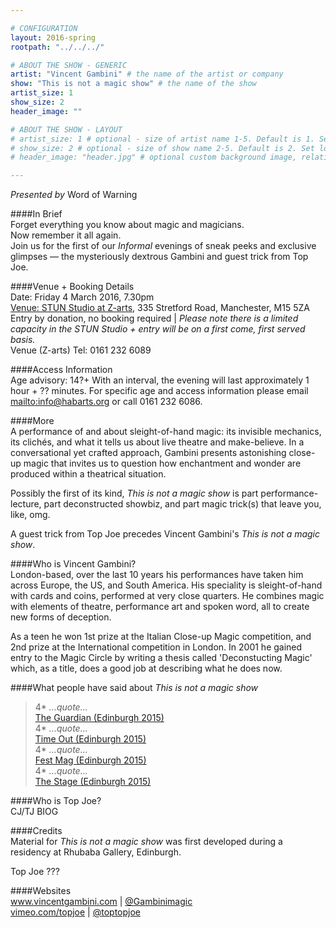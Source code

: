 ```yaml
---

# CONFIGURATION
layout: 2016-spring
rootpath: "../../../"

# ABOUT THE SHOW - GENERIC
artist: "Vincent Gambini" # the name of the artist or company
show: "This is not a magic show" # the name of the show
artist_size: 1
show_size: 2
header_image: ""

# ABOUT THE SHOW - LAYOUT
# artist_size: 1 # optional - size of artist name 1-5. Default is 1. Set longer names to lower values
# show_size: 2 # optional - size of show name 2-5. Default is 2. Set longer names to lower values
# header_image: "header.jpg" # optional custom background image, relative to current page

---
```

*Presented by* Word of Warning       
           
####In Brief     
Forget everything you know about magic and magicians.<br>Now remember it all again.<br>Join us for the first of our *Informal* evenings of sneak peeks and exclusive glimpses — the mysteriously dextrous Gambini and guest trick from Top Joe.        
         
####Venue + Booking Details       
Date: Friday 4 March 2016, 7.30pm              
<a href="http://www.z-arts.org/about-us/getting-here" target="_blank">Venue: STUN Studio at Z-arts</a>, 335 Stretford Road, Manchester, M15 5ZA          
Entry by donation, no booking required | *Please note there is a limited capacity in the STUN Studio + entry will be on a first come, first served basis.*        
Venue (Z-arts) Tel: 0161 232 6089             
              
####Access Information      
Age advisory: 14?+ With an interval, the evening will last approximately 1 hour + ?? minutes. For specific age and access information please email <mailto:info@habarts.org> or call 0161 232 6086.    
      
####More        
A performance of and about sleight-of-hand magic: its invisible mechanics, its clichés, and what it tells us about live theatre and make-believe. In a conversational yet crafted approach, Gambini presents astonishing close-up magic that invites us to question how enchantment and wonder are produced within a theatrical situation.        
        
Possibly the first of its kind, *This is not a magic show* is part performance-lecture, part deconstructed showbiz, and part magic trick(s) that leave you, like, omg.         
        
A guest trick from Top Joe precedes Vincent Gambini's *This is not a magic show*.        
        
####Who is Vincent Gambini?    
London-based, over the last 10 years his performances have taken him across Europe, the US, and South America. His speciality is sleight-of-hand with cards and coins, performed at very close quarters. He combines magic with elements of theatre, performance art and spoken word, all to create new forms of deception.        
        
As a teen he won 1st prize at the Italian Close-up Magic competition, and 2nd prize at the International competition in London. In 2001 he gained entry to the Magic Circle by writing a thesis called 'Deconstucting Magic' which, as a title, does a good job at describing what he does now.        
          
####What people have said about *This is not a magic show*        
>4\* *…quote…*<br><a href="http://URL" target="_blank">The Guardian (Edinburgh 2015)</a>         
>4\* *…quote…*<br><a href="http://URL" target="_blank">Time Out (Edinburgh 2015)</a>           
>4\* *…quote…*<br><a href="http://URL" target="_blank">Fest Mag (Edinburgh 2015)</a>           
>4\* *…quote…*<br><a href="http://URL" target="_blank">The Stage (Edinburgh 2015)</a>         
         
####Who is Top Joe?    
CJ/TJ BIOG        
             
####Credits         
Material for *This is not a magic show* was first developed during a residency at Rhubaba Gallery, Edinburgh.        
        
Top Joe ???       
           
####Websites    
<a href="http://www.vincentgambini.com" target="_blank">www.vincentgambini.com</a> | <a href="http://twitter.com/Gambinimagic" target="_blank">@Gambinimagic</a><br><a href="http://vimeo.com/topjoe" target="_blank">vimeo.com/topjoe</a> | <a href="http://twitter.com/toptopjoe" target="_blank">@toptopjoe</a>
